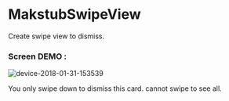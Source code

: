 # MakstubSwipeView
Create swipe view to dismiss.
### Screen DEMO :
![device-2018-01-31-153539](https://user-images.githubusercontent.com/4903373/35612990-2a28b664-069d-11e8-836b-7cea6fe8f492.png)

You only swipe down to dismiss this card. cannot swipe to see all.
